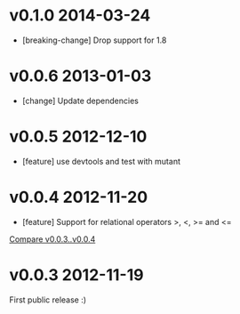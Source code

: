 # v0.1.0 2014-03-24

* [breaking-change] Drop support for 1.8

# v0.0.6 2013-01-03

* [change] Update dependencies

# v0.0.5 2012-12-10

* [feature] use devtools and test with mutant

# v0.0.4 2012-11-20

* [feature] Support for relational operators >, <, >= and <=

[Compare v0.0.3..v0.0.4](https://github.com/mbj/auom/compare/v0.0.3...v0.0.4)

# v0.0.3 2012-11-19

First public release :)
